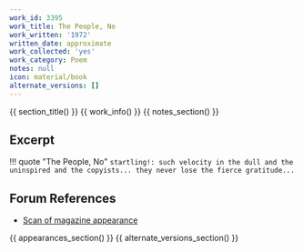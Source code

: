 ```yaml
---
work_id: 3395
work_title: The People, No
work_written: '1972'
written_date: approximate
work_collected: 'yes'
work_category: Poem
notes: null
icon: material/book
alternate_versions: []
---
```


{{ section_title() }}
{{ work_info() }}
{{ notes_section() }}
## Excerpt
!!! quote "The People, No"
    ```
    startling!: such velocity in the
    dull and the uninspired
    and the copyists...
    they never lose the fierce gratitude...
    ```

## Forum References
- [Scan of magazine appearance](https://bukowskiforum.com/threads/bullshit-pain-the-little-magazine-vol-6-no-1-1972.12271/)

{{ appearances_section() }}
{{ alternate_versions_section() }}